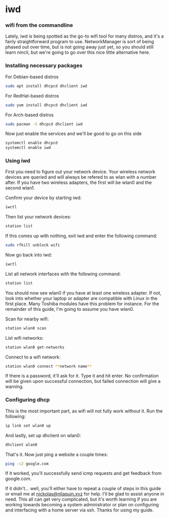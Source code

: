 # iwd
### wifi from the commandline

Lately, iwd is being spotted as the go-to wifi tool for many distros, and it's a fairly straightforward program to use. NetworkManager is sort of being phased out over time, but is not going away just yet, so you should still learn nmcli, but we're going to go over this nice little alternative here.


### Installing necessary packages
For Debian-based distros
```bash
sudo apt install dhcpcd dhclient iwd
```

For RedHat-based distros
```bash
sudo yum install dhcpcd dhclient iwd
```

For Arch-based distros
```bash
sudo pacman -S dhcpcd dhclient iwd
```

Now just enable the services and we'll be good to go on this side
```bash
systemctl enable dhcpcd
systemctl enable iwd
```


### Using iwd
First you need to figure out your network device. Your wireless network devices are queried and will always be refered to as wlan with a number after. If you have two wireless adapters, the first will be wlan0 and the second wlan1.

Confirm your device by starting iwd:
```bash
iwctl
```

Then list your network devices:
```bash
station list
```

If this comes up with nothing, exit iwd and enter the following command:
```bash
sudo rfkill unblock wifi
```

Now go back into iwd:
```bash
iwctl
```

List all network interfaces with the following command:
```bash
station list
```

You should now see wlan0 if you have at least one wireless adapter. If not, look into whether your laptop or adapter are compatible with Linux in the first place. Many Toshiba modules have this problem for instance. For the remainder of this guide, I'm going to assume you have wlan0.

Scan for nearby wifi:
```bash
station wlan0 scan
```

List wifi networks:
```bash
station wlan0 get-networks
```

Connect to a wifi network:
```bash
station wlan0 connect **network name**
```

If there is a password, it'll ask for it. Type it and hit enter. No confirmation will be given upon successful connection, but failed connection will give a warning.


### Configuring dhcp
This is the most important part, as wifi will not fully work without it. Run the following:
```bash
ip link set wlan0 up
```

And lastly, set up dhclient on wlan0:
```bash
dhclient wlan0
```

That's it. Now just ping a website a couple times:
```bash
ping -c2 google.com
```

If it worked, you'll successfully send icmp requests and get feedback from google.com.

If it didn't... well, you'll either have to repeat a couple of steps in this guide or email me at nickolas@nliaquin.xyz for help. I'll be glad to assist anyone in need. This all can get very complicated, but it's worth learning if you are working towards becoming a system administrator or plan on configuring and interfacing with a home server via ssh. Thanks for using my guide.
